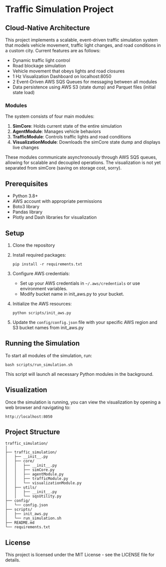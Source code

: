 # Traffic Simulation Project

## Cloud-Native Architecture

This project implements a scalable, event-driven traffic simulation system that models vehicle movement, traffic light changes, and road conditions in a custom city. Current features are as follows:
- Dynamic traffic light control
- Road blockage simulation
- Vehicle movement that obeys lights and road closures
- 1 Hz Visualization Dashboard on localhost:8050
- 2 Event-Driven AWS SQS Queues for messaging between all modules
- Data persistence using AWS S3 (state dump) and Parquet files (initial state load)

### Modules

The system consists of four main modules:

1. **SimCore**: Holds current state of the entire simulation
2. **AgentModule**: Manages vehicle behaviors
3. **TrafficModule**: Controls traffic lights and road conditions
4. **VisualizationModule**: Downloads the simCore state dump and displays live changes

These modules communicate asynchronously through AWS SQS queues, allowing for scalable and decoupled operations. The visualization is not yet separated from simCore (saving on storage cost, sorry).

## Prerequisites

- Python 3.8+
- AWS account with appropriate permissions
- Boto3 library
- Pandas library
- Plotly and Dash libraries for visualization

## Setup

1. Clone the repository

2. Install required packages:
   ```
   pip install -r requirements.txt
   ```

3. Configure AWS credentials:
   - Set up your AWS credentials in `~/.aws/credentials` or use environment variables.
   - Modify bucket name in init_aws.py to your bucket.

4. Initialize the AWS resources:
   ```
   python scripts/init_aws.py
   ```

5. Update the `config/config.json` file with your specific AWS region and S3 bucket names from init_aws.py

## Running the Simulation

To start all modules of the simulation, run:

```
bash scripts/run_simulation.sh
```

This script will launch all necessary Python modules in the background.

## Visualization

Once the simulation is running, you can view the visualization by opening a web browser and navigating to:

```
http://localhost:8050
```

## Project Structure

```
traffic_simulation/
│
├── traffic_simulation/
│   ├── __init__.py
│   ├── core/
│   │   ├── __init__.py
│   │   ├── simCore.py
│   │   ├── agentModule.py
│   │   ├── trafficModule.py
│   │   └── visualizationModule.py
│   ├── utils/
│   │   ├── __init__.py
│   │   └── sqsUtility.py
├── config/
│   └── config.json
├── scripts/
│   ├── init_aws.py
│   └── run_simulation.sh
├── README.md
└── requirements.txt
```

## License

This project is licensed under the MIT License - see the LICENSE file for details.
